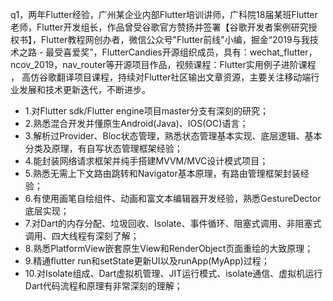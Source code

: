 q1，两年Flutter经验，广州某企业内部Flutter培训讲师，广科院18届某班Flutter老师，Flutter开发组长，作品曾受谷歌官方赞扬并签署【谷歌开发者案例研究授权书】，Flutter教程网创办者，微信公众号"Flutter前线"小编，掘金“2019与我技术之路 - 最受喜爱奖”，FlutterCandies开源组织成员，具有：wechat_flutter，ncov_2019，nav_router等开源项目作品，视频课程：Flutter实用例子进阶课程 ， 高仿谷歌翻译项目课程，持续对Flutter社区输出文章资源，主要关注移动端行业发展和技术更新迭代，不断进步。

- 1.对Flutter sdk/Flutter engine项目master分支有深刻的研究；
- 2.熟悉混合开发并懂原生Android(Java)、IOS(OC)语言；
- 3.解析过Provider、Bloc状态管理，熟悉状态管理基本实现、底层逻辑、基本分类及原理，有自写状态管理框架经验；
- 4.能封装网络请求框架并纯手搭建MVVM/MVC设计模式项目；
- 5.熟悉无需上下文路由跳转和Navigator基本原理，有路由管理框架封装经验；
- 6.有使用画笔自绘组件、动画和富文本编辑器开发经验，熟悉GestureDector底层实现；
- 7.对Dart的内存分配、垃圾回收、Isolate、事件循环、阻塞式调用、非阻塞式调用、四大线程有深刻了解；
- 8.熟悉PlatformView嵌套原生View和RenderObject页面重绘的大致原理；
- 9.精通flutter run和setState更新UI以及runApp(MyApp)过程；
- 10.对Isolate组成、Dart虚拟机管理、JIT运行模式、isolate通信、虚拟机运行Dart代码流程和原理有非常深刻的理解；

<!--
**ahyangnb/ahyangnb** is a ✨ _special_ ✨ repository because its `README.md` (this file) appears on your GitHub profile.

Here are some ideas to get you started:

- 🔭 I’m currently working on ...
- 🌱 I’m currently learning ...
- 👯 I’m looking to collaborate on ...
- 🤔 I’m looking for help with ...
- 💬 Ask me about ...
- 📫 How to reach me: ...
- 😄 Pronouns: ...
- ⚡ Fun fact: ...
- Hi there 👋
-->
